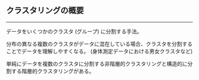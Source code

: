 
## クラスタリングの概要
---
データをいくつかのクラスタ (グループ) に分割する手法。

分布の異なる複数のクラスタがデータに混在している場合、クラスタを分割することでデータを理解しやすくなる。 (身体測定データにおける男女クラスタなど)

単純にデータを複数のクラスタに分割する非階層的クラスタリングと構造的に分割する階層的クラスタリングがある。
